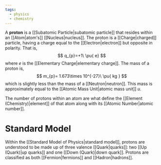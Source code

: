 ```yaml
---
tags:
  - physics
  - chemistry
---
```

A **proton** is a [[Subatomic Particle|subatomic particle]] that resides within an [[Atom|atom's]] [[Nucleus|nucleus]]. The proton is a [[Charge|charged]] particle, having a charge equal to the [[Electron|electron]] but opposite in polarity. That is,
$$
q_{p}=+1\ \pu{ e}
$$
where $e$ is the [[Elementary Charge|elementary charge]]. The mass of a proton is,
$$
m_{p}= 1.673\times 10^{-27}\ \pu{ kg }
$$
which is slightly less than the mass of a [[Neutron|neutron]]. This mass is approximately equal to the [[Atomic Mass Unit|atomic mass unit]] $u$. 

The number of protons within an atom are what define the [[Element (Chemistry)|element]] of that atom along with its [[Atomic Number|atomic number]].
# Standard Model
Within the [[Standard Model of Physics|standard model]], protons are understood to be made up of three valence [[Quark|quarks]]: two [[Up (Quark)|up quarks]] and one [[Down (Quark)|down quark]]. Protons are classified as both [[Fermion|fermions]] and [[Hadron|hadrons]].